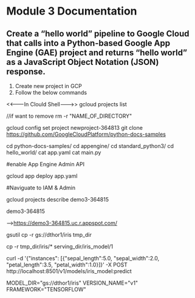 # Module 3 Documentation
## Create a “hello world” pipeline to Google Cloud that calls into a Python-based Google App Engine (GAE) project and returns “hello world” as a JavaScript Object Notation (JSON) response.

1. Create new project in GCP
2. Follow the below commands

<<---In Clould Shell--->>
gcloud projects list

//if want to remove
rm -r "NAME_OF_DIRECTORY"

gcloud config set project newproject-364813
git clone https://github.com/GoogleCloudPlatform/python-docs-samples

cd python-docs-samples/
cd appengine/
cd standard_python3/
cd hello_world/
cat app.yaml
cat main.py

#enable App Engine Admin API

gcloud app deploy app.yaml

#Naviguate to IAM & Admin

gcloud projects describe demo3-364815

demo3-364815

 -->https://demo3-364815.uc.r.appspot.com/


gsutil cp -r gs://dthor1/iris tmp_dir

cp -r tmp_dir/iris/* serving_dir/iris_model/1

curl -d '{"instances": [{"sepal_length":5.0, "sepal_width":2.0, "petal_length":3.5, "petal_width":1.0}]}' -X POST http://localhost:8501/v1/models/iris_model:predict

MODEL_DIR="gs://dthor1/iris"
VERSION_NAME="v1"
FRAMEWORK="TENSORFLOW"
